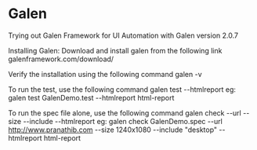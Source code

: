 # Galen
Trying out Galen Framework for UI Automation with Galen version 2.0.7

Installing Galen:
Download and install galen from the following link
galenframework.com/download/

Verify the installation using the following command
galen -v

To run the test, use the following command
galen test <NameOfTheTestFile> --htmlreport <ReportFolderPath>
eg:
galen test GalenDemo.test --htmlreport html-report

To run the spec file alone, use the following command
galen check <Name of the spec file> --url <URL of the website> --size <Resolution> --include <RelevantTags> --htmlreport <ReportFolderPath>
eg:
galen check GalenDemo.spec --url http://www.pranathib.com --size 1240x1080 --include "desktop" --htmlreport html-report
